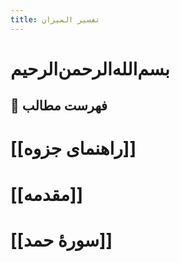 ```yaml
---
title: تفسیر المیزان
---
```



# بسم‌الله‌الرحمن‌الرحیم
## 📝 فهرست مطالب
# [[راهنمای جزوه]]
# [[مقدمه]]

# [[سورۀ حمد]]
